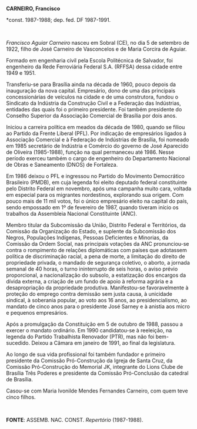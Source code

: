 **CARNEIRO, Francisco**

\*const. 1987-1988; dep. fed. DF 1987-1991.

 

*Francisco Aguiar Carneiro* nasceu em Sobral (CE), no dia 5 de setembro
de 1922, filho de José Carneiro de Vasconcelos e de Maria Corcira de
Aguiar.

Formado em engenharia civil pela Escola Politécnica de Salvador, foi
engenheiro da Rede Ferroviária Federal S.A. (RFFSA) dessa cidade entre
1949 e 1951.

Transferiu-se para Brasília ainda na década de 1960, pouco depois da
inauguração da nova capital. Empresário, dono de uma das principais
concessionárias de veículos na cidade e de uma construtora, fundou o
Sindicato da Indústria da Construção Civil e a Federação das Indústrias,
entidades das quais foi o primeiro presidente. Foi também presidente do
Conselho Superior da Associação Comercial de Brasília por dois anos.

Iniciou a carreira política em meados da década de 1980, quando se
filiou ao Partido da Frente Liberal (PFL). Por indicação de empresários
ligados à Associação Comercial e à Federação de Indústrias de Brasília,
foi nomeado em 1985 secretário de Indústria e Comércio do governo de
José Aparecido de Oliveira (1985-1988), função na qual permaneceu até
1986. Nesse período exerceu também o cargo de engenheiro do Departamento
Nacional de Obras e Saneamento (DNOS) de Fortaleza.

Em 1986 deixou o PFL e ingressou no Partido do Movimento Democrático
Brasileiro (PMDB), em cuja legenda foi eleito deputado federal
constituinte pelo Distrito Federal em novembro, após uma campanha muito
cara, voltada em especial para os migrantes nordestinos, explorando sua
origem. Com pouco mais de 11 mil votos, foi o único empresário eleito na
capital do país, sendo empossado em 1º de fevereiro de 1987, quando
tiveram início os trabalhos da Assembleia Nacional Constituinte (ANC).

Membro titular da Subcomissão da União, Distrito Federal e Territórios,
da Comissão da Organização do Estado, e suplente da Subcomissão dos
Negros, Populações Indígenas, Pessoas Deficientes e Minorias, da
Comissão da Ordem Social, nas principais votações da ANC pronunciou-se
contra o rompimento de relações diplomáticas com países que adotassem
política de discriminação racial, a pena de morte, a limitação do
direito de propriedade privada, o mandado de segurança coletivo, o
aborto, a jornada semanal de 40 horas, o turno ininterrupto de seis
horas, o aviso prévio proporcional, a nacionalização do subsolo, a
estatização dos encargos da dívida externa, a criação de um fundo de
apoio à reforma agrária e a desapropriação da propriedade produtiva.
Manifestou-se favoravelmente à proteção do emprego contra demissão sem
justa causa, à unicidade sindical, à soberania popular, ao voto aos 16
anos, ao presidencialismo, ao mandato de cinco anos para o presidente
José Sarney e à anistia aos micro e pequenos empresários.

Após a promulgação da Constituição em 5 de outubro de 1988, passou a
exercer o mandato ordinário. Em 1990 candidatou-se à reeleição, na
legenda do Partido Trabalhista Renovador (PTR), mas não foi
bem-sucedido. Deixou a Câmara em janeiro de 1991, ao final da
legislatura.

Ao longo de sua vida profissional foi também fundador e primeiro
presidente da Comissão Pró-Construção da Igreja de Santa Cruz, da
Comissão Pró-Construção do Memorial JK, integrante do Lions Clube de
Brasília Três Poderes e presidente da Comissão Pró-Conclusão da catedral
de Brasília.

Casou-se com Maria Ivonilde Mendes Fernandes Carneiro, com quem teve
cinco filhos.

 

**FONTE**: ASSEMB. NAC. CONST. *Repertório* (1987-1988).

 

 
